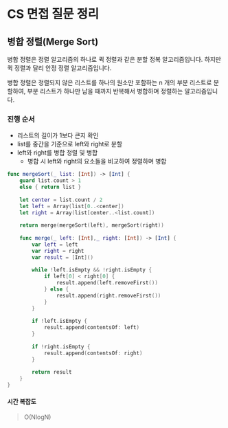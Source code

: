 # CS 면접 질문 정리

## 병합 정렬(Merge Sort)

병합 정렬은 정렬 알고리즘의 하나로 퀵 정렬과 같은 분할 정복 알고리즘입니다. 하지만 퀵 정렬과 달리 안정 정렬 알고리즘입니다.

병합 정렬은 정렬되지 않은 리스트를 하나의 원소만 포함하는 n 개의 부분 리스트로 분할하여, 부분 리스트가 하나만 남을 때까지 반복해서 병합하며 정렬하는 알고리즘입니다.

### 진행 순서

- 리스트의 길이가 1보다 큰지 확인
- list를 중간을 기준으로 left와 right로 분할
- left와 right를 병합 정렬 및 병합
    - 병합 시 left와 right의 요소들을 비교하여 정렬하며 병합

```swift
func mergeSort(_ list: [Int]) -> [Int] {
    guard list.count > 1
    else { return list }
    
    let center = list.count / 2
    let left = Array(list[0..<center])
    let right = Array(list[center..<list.count])
    
    return merge(mergeSort(left), mergeSort(right))
    
    func merge(_ left: [Int],_ right: [Int]) -> [Int] {
        var left = left
        var right = right
        var result = [Int]()
        
        while !left.isEmpty && !right.isEmpty {
            if left[0] < right[0] {
                result.append(left.removeFirst())
            } else {
                result.append(right.removeFirst())
            }
        }
        
        if !left.isEmpty {
            result.append(contentsOf: left)
        }
        
        if !right.isEmpty {
            result.append(contentsOf: right)
        }
        
        return result
    }
}
```

#### 시간 복잡도

> O(NlogN)
